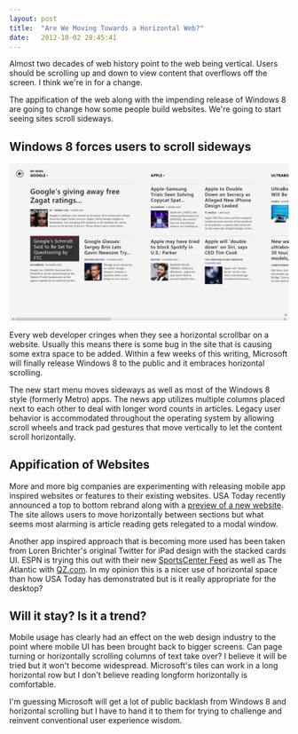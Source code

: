 ```yaml
---
layout: post
title:  "Are We Moving Towards a Horizontal Web?"
date:   2012-10-02 20:45:41
---
```


Almost two decades of web history point to the web being vertical.  Users should be scrolling up and down to view content that overflows off the screen. I think we're in for a change.

The appification of the web along with the impending release of Windows 8 are going to change how some people build websites. We're going to start seeing sites scroll sideways.

<h2>Windows 8 forces users to scroll sideways</h2>
<img src="/img/windows-8-news-app.jpeg" alt="windows 8 news app" title="windows-8-news-app" class="aligncenter size-full wp-image-349" />

Every web developer cringes when they see a horizontal scrollbar on a website.  Usually this means there is some bug in the site that is causing some extra space to be added.  Within a few weeks of this writing, Microsoft will finally release Windows 8 to the public and it embraces horizontal scrolling.

The new start menu moves sideways as well as most of the Windows 8 style (formerly Metro) apps. The news app utilizes multiple columns placed next to each other to deal with longer word counts in articles. Legacy user behavior is accommodated throughout the operating system by allowing scroll wheels and track pad gestures that move vertically to let the content scroll horizontally. 


<h2>Appification of Websites</h2>
More and more big companies are experimenting with releasing mobile app inspired websites or features to their existing websites.  USA Today recently announced a top to bottom rebrand along with a <a href="http://beta.usatoday.com">preview of a new website</a>. The site allows users to move horizontally between sections but what seems most alarming is article reading gets relegated to a modal window. 

Another app inspired approach that is becoming more used has been taken from Loren Brichter's original Twitter for iPad design with the stacked cards UI. ESPN is trying this out with their new <a href="http://espn.com/scfeed">SportsCenter Feed</a> as well as The Atlantic with <a href="http://qz.com">QZ.com</a>. In my opinion this is a nicer use of horizontal space than how USA Today has demonstrated but is it really appropriate for the desktop?

<h2>Will it stay? Is it a trend?</h2>

Mobile usage has clearly had an effect on the web design industry to the point where mobile UI has been brought back to bigger screens. Can page turning or horizontally scrolling columns of text take over? I believe it will be tried but it won't become widespread. Microsoft's tiles can work in a long horizontal row but I don't believe reading longform horizontally is comfortable. 

I'm guessing Microsoft will get a lot of public backlash from Windows 8 and horizontal scrolling but I have to hand it to them for trying to challenge and reinvent conventional user experience wisdom.